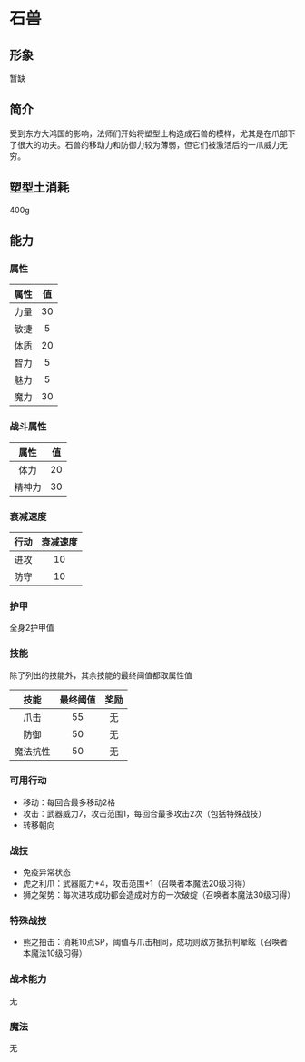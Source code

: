 # 石兽

## 形象

暂缺

## 简介

受到东方大鸿国的影响，法师们开始将塑型土构造成石兽的模样，尤其是在爪部下了很大的功夫。石兽的移动力和防御力较为薄弱，但它们被激活后的一爪威力无穷。

## 塑型土消耗

400g

## 能力

### 属性

属性|值
:--:|:--:
力量|30
敏捷|5
体质|20
智力|5
魅力|5
魔力|30

### 战斗属性

属性|值
:--:|:--:
体力|20
精神力|30

### 衰减速度

行动|衰减速度
:--:|:--:
进攻|10
防守|10

### 护甲

全身2护甲值

### 技能

除了列出的技能外，其余技能的最终阈值都取属性值

技能|最终阈值|奖励
:--:|:--:|:--:
爪击|55|无
防御|50|无
魔法抗性|50|无

### 可用行动

* 移动：每回合最多移动2格
* 攻击：武器威力7，攻击范围1，每回合最多攻击2次（包括特殊战技）
* 转移朝向

### 战技

* 免疫异常状态
* 虎之利爪：武器威力+4，攻击范围+1（召唤者本魔法20级习得）
* 狮之架势：每次进攻成功都会造成对方的一次破绽（召唤者本魔法30级习得）

### 特殊战技

* 熊之拍击：消耗10点SP，阈值与爪击相同，成功则敌方抵抗判晕眩（召唤者本魔法10级习得）

### 战术能力

无

### 魔法

无
